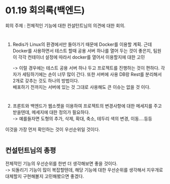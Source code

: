 # 01.19 회의록(백엔드)

회의 주제 : 전체적인 기능에 대한 컨설턴트님의 의견에 대한 회의.
#
1. Redis가 Linux의 환경에서만 돌아가기 때문에 Docker를 이용할 계획. 근데 Docker를 사용하면서 테스트 할때 공용 서버 하나를 열어 두는 것이 좋은지, 팀원이 각각 컨테이너 설정에 따라서 docker를 열어서 이용할지에 대한 고민<br>

    -> 이럴 경우에는 테스트 공용 서버 하나 두고 프로젝트를 진행하는 것이 편하다. 각자가 세팅하기에는 손이 너무 많이 간다. 또한 서버에 사용 DB랑 Rest를 분리해서 2개로 갖추는 것도 하나의 방법이다.<br>
    배포하기 전까지는 서버에 있는 것 그대로 사용해도 큰 이슈는 없을 것 이다.
#

2. 프론트와 백엔드가 웹소켓을 이용하여 프로젝트의 변경사항에 대한 메세지를 주고 받을텐데, 메세지에 대한 정의가 필요하다.<br>
    -> 예를들자면 도형의 추가, 삭제, 확대, 축소, 테두리 색의 변경, 이동....등등

이것을 가장 먼저 확인하는 것이 우선순위일 것이다.

#

# <h2>컨설턴트님의 총평

전체적인 기능의 우선순위를 한번 더 생각해보면 좋을 것이다.<br>
-> 되돌리기 기능이 많이 복잡할텐데, 해당 기능에 대한 우선순위를 생각해서 지우개로 대체할지 구현해볼지 고민해봤으면 좋겠다.
